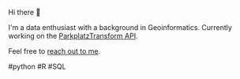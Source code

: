 Hi there 👋

I'm a data enthusiast with a background in Geoinformatics. Currently working on the [ParkplatzTransform API](https://github.com/laraschmitt/parkplatztransform-api). 

Feel free to [reach out to me](https://www.linkedin.com/in/schmitt-lara/).


#python #R #SQL

